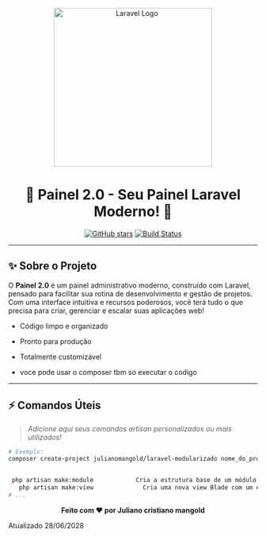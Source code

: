<p align="center">
    <img src="https://raw.githubusercontent.com/laravel/art/master/logo-lockup/5%20SVG/2%20CMYK/1%20Full%20Color/laravel-logolockup-cmyk-red.svg" width="320" alt="Laravel Logo">
</p>

<h1 align="center">🚀 Painel 2.0 - Seu Painel Laravel Moderno! 🚀</h1>

<p align="center">
    <a href="https://github.com/julianocm09/lerve_modular"><img src="https://img.shields.io/github/stars/julianocm09/lerve_modular?style=social" alt="GitHub stars"></a>
    <a href="https://github.com/julianocm09/lerve_modular/actions"><img src="https://github.com/julianocm09/lerve_modular/workflows/CI/badge.svg" alt="Build Status"></a>
   
</p>

---

## ✨ Sobre o Projeto

O **Painel 2.0** é um painel administrativo moderno, construído com Laravel, pensado para facilitar sua rotina de desenvolvimento e gestão de projetos. Com uma interface intuitiva e recursos poderosos, você terá tudo o que precisa para criar, gerenciar e escalar suas aplicações web!

- Código limpo e organizado
- Pronto para produção
- Totalmente customizável

- voce pode usar o composer tbm so executar o codigo 
---



## ⚡ Comandos Úteis

> _Adicione aqui seus comandos artisan personalizados ou mais utilizados!_

```bash
# Exemplo:
composer create-project julianomangold/laravel-modularizado nome_do_projeto


 php artisan make:module            Cria a estrutura base de um módulo com Controller, Model, View, Rotas e adiciona no menu
   php artisan make:view              Cria uma nova view Blade com um esboço padrão
# ...
```


<p align="center">
    <b>Feito com ❤️ por Juliano cristiano mangold</b>
</p>
Atualizado 28/06/2028
